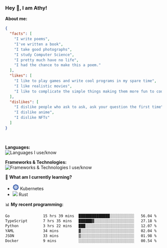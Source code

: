 ### Hey 👋, I am Athy!<br>

**About me:**


```json
{
  "facts": [
    "I write poems",
    "I've written a book",
    "I take good photographs",
    "I study Computer Science",
    "I pretty much have no life",
    "I had the chance to make this a poem."
  ],
  "likes": [
    "I like to play games and write cool programs in my spare time",
    "I like realistic movies",
    "I like to complicate the simple things making them more fun to code."
  ],
  "dislikes": [
    "I dislike people who ask to ask, ask your question the first time",
    "I dislike anime",
    "I dislike NFTs"
  ]
}
```
<br>


**Languages:**<br>
![Languages I use/know](https://skillicons.dev/icons?i=py,js,html,go,lua,java)

**Frameworks & Technologies:**<br />
![Frameworks & Technologies I use/know](https://skillicons.dev/icons?i=nodejs,nextjs,ts,react,express,docker,kubernetes,mysql,postgresql,mongodb,git,github,tailwind,prisma)

📙 **What am I currently learning?**

- <img height="20" src="https://github.com/devicons/devicon/blob/master/icons/kubernetes/kubernetes-plain.svg" />  Kubernetes
- <img height="20" src="https://cdn.jsdelivr.net/gh/devicons/devicon/icons/rust/rust-plain.svg" /> Rust

📊 **My recent programming:**

<!--START_SECTION:waka-->

```text
Go               15 hrs 39 mins  ██████████████░░░░░░░░░░░   56.04 %
TypeScript       7 hrs 35 mins   ██████▓░░░░░░░░░░░░░░░░░░   27.18 %
Python           3 hrs 22 mins   ███░░░░░░░░░░░░░░░░░░░░░░   12.07 %
YAML             34 mins         ▓░░░░░░░░░░░░░░░░░░░░░░░░   02.04 %
JSON             33 mins         ▒░░░░░░░░░░░░░░░░░░░░░░░░   01.98 %
Docker           9 mins          ░░░░░░░░░░░░░░░░░░░░░░░░░   00.54 %
```

<!--END_SECTION:waka-->
